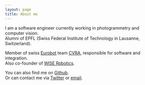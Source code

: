 ```yaml
---
layout: page
title: About me
---
```


I am a software engineer currently working in photogrammetry and computer vision.<br>
Alumni of EPFL (Swiss Federal Institute of Technology in Lausanne, Switzerland).

Member of swiss [Eurobot](http://www.eurobot.org/) team [CVRA](http://cvra.ch), responsible for software and integration.<br>
Also co-founder of [WISE Robotics](http://wise-robotics.com).

You can also find me on [Github](https://github.com/syrianspock).<br>
Or can contact me via [Twitter](https://twitter.com/syrianspock) or [email](syrianspock@gmail.com).
